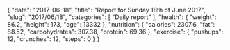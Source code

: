 {
    "date": "2017-06-18",
    "title": "Report for Sunday 18th of June 2017",
    "slug": "2017\/06\/18",
    "categories": [
        "Daily report"
    ],
    "health": {
        "weight": 86.2,
        "height": 173,
        "age": 13332
    },
    "nutrition": {
        "calories": 2307.6,
        "fat": 88.52,
        "carbohydrates": 307.38,
        "protein": 69.36
    },
    "exercise": {
        "pushups": 12,
        "crunches": 12,
        "steps": 0
    }
}